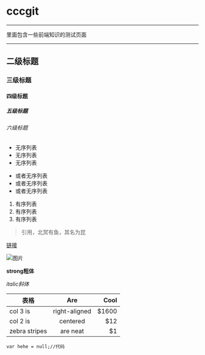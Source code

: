 # cccgit
***
里面包含一些前端知识的测试页面
***
## 二级标题
### 三级标题
#### 四级标题
##### 五级标题
###### 六级标题

* 无序列表
* 无序列表
* 无序列表

- 或者无序列表
- 或者无序列表
- 或者无序列表

1. 有序列表
2. 有序列表
3. 有序列表

>引用，北冥有鱼，其名为昆

[链接](https://github.com/cccikov/)

![图片](https://avatars2.githubusercontent.com/u/16117570?v=3&s=460)

**strong粗体**

*italic斜体*

| 表格        | Are           | Cool  |
| ------------- |:-------------:| -----:|
| col 3 is      | right-aligned | $1600 |
| col 2 is      | centered      |   $12 |
| zebra stripes | are neat      |    $1 |

`var hehe = null;//代码`
